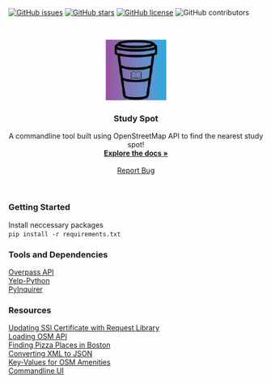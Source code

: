[![GitHub issues](https://img.shields.io/github/issues/jasoninirio/EC504-Final-Project?style=plastic)](https://github.com/jasoninirio/EC504-Final-Project/issues)
[![GitHub stars](https://img.shields.io/github/stars/jasoninirio/EC504-Final-Project?style=plastic)](https://github.com/jasoninirio/EC504-Final-Project/stargazers)
[![GitHub license](https://img.shields.io/github/license/jasoninirio/EC504-Final-Project?style=plastic)](https://github.com/jasoninirio/EC504-Final-Project/blob/main/LICENSE)
![GitHub contributors](https://img.shields.io/github/contributors-anon/jasoninirio/EC504-Final-Project?style=plastic)

<br />
<p align="center">
  <a href="https://github.com/jasoninirio/EC504-Final-Project">
    <img src="images/logo_120_120.png" alt="Logo" width="120" height="120">
  </a>

  <h3 align="center">Study Spot</h3>

  <p align="center">
    A commandline tool built using OpenStreetMap API to find the nearest study spot!
    <br />
    <a href="https://github.com/jasoninirio/EC504-Final-Project"><strong>Explore the docs »</strong></a>
    <br />
    <br />
    <a href="https://github.com/jasoninirio/EC504-Final-Project/issues">Report Bug</a>
  </p>
</p>
<br/>

### Getting Started  
Install neccessary packages  
`pip install -r requirements.txt`  

### Tools and Dependencies
[Overpass API](https://python-overpy.readthedocs.io/en/latest/index.html)  
[Yelp-Python](https://github.com/Yelp/yelp-python)  
[PyInquirer](https://github.com/CITGuru/PyInquirer)  

### Resources
[Updating SSl Certificate with Request Library](https://community.esri.com/t5/python-questions/solving-ssl-errors-in-python-requests/td-p/1124005)  
[Loading OSM API](https://towardsdatascience.com/loading-data-from-openstreetmap-with-python-and-the-overpass-api-513882a27fd0)  
[Finding Pizza Places in Boston](https://blog.jovian.ai/finding-pizza-places-in-massachusetts-using-osm-rest-api-and-web-scrapping-techniques-d14ad8f19b09)  
[Converting XML to JSON](https://www.hellocodeclub.com/how-to-convert-xml-to-json-in-python-ultimate-guide/)  
[Key-Values for OSM Amenities](https://taginfo.openstreetmap.org/keys/amenity#values)  
[Commandline UI](https://codeburst.io/building-beautiful-command-line-interfaces-with-python-26c7e1bb54df)  
